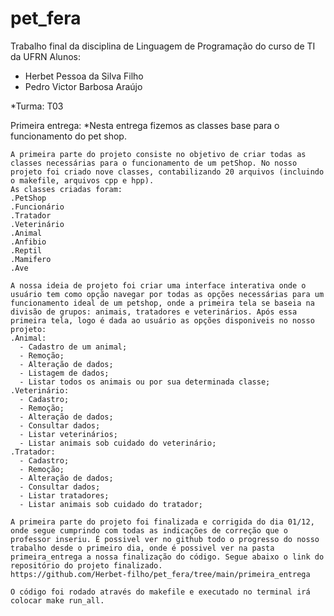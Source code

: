 # pet_fera
Trabalho final da disciplina de Linguagem de Programação do curso de TI da UFRN
Alunos:
   * Herbet Pessoa da Silva Filho
   * Pedro Victor Barbosa Araújo

*Turma: T03

Primeira entrega:
    *Nesta entrega fizemos as classes base para o funcionamento do pet shop.
    
    A primeira parte do projeto consiste no objetivo de criar todas as classes necessárias para o funcionamento de um petShop. No nosso projeto foi criado nove classes, contabilizando 20 arquivos (incluindo o makefile, arquivos cpp e hpp).
    As classes criadas foram:
    .PetShop
    .Funcionário
    .Tratador
    .Veterinário
    .Animal
    .Anfibio
    .Reptil
    .Mamifero
    .Ave
    
    A nossa ideia de projeto foi criar uma interface interativa onde o usuário tem como opção navegar por todas as opções necessárias para um funcionamento ideal de um petshop, onde a primeira tela se baseia na divisão de grupos: animais, tratadores e veterinários. Após essa primeira tela, logo é dada ao usuário as opções disponiveis no nosso projeto:
    .Animal:
      - Cadastro de um animal;
      - Remoção;
      - Alteração de dados;
      - Listagem de dados;
      - Listar todos os animais ou por sua determinada classe;
    .Veterinário:
      - Cadastro;
      - Remoção;
      - Alteração de dados;
      - Consultar dados;
      - Listar veterinários;
      - Listar animais sob cuidado do veterinário;
    .Tratador:
      - Cadastro;
      - Remoção;
      - Alteração de dados;
      - Consultar dados;
      - Listar tratadores;
      - Listar animais sob cuidado do tratador;
      
    A primeira parte do projeto foi finalizada e corrigida do dia 01/12, onde segue cumprindo com todas as indicações de correção que o professor inseriu. É possivel ver no github todo o progresso do nosso trabalho desde o primeiro dia, onde é possivel ver na pasta primeira_entrega a nossa finalização do código. Segue abaixo o link do repositório do projeto finalizado.
    https://github.com/Herbet-filho/pet_fera/tree/main/primeira_entrega
    
    O código foi rodado através do makefile e executado no terminal irá colocar make run_all.
      
